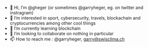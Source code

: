 - 👋 Hi, I’m @gheger (or sometimes @garryheger, eg. on twitter and instragram)
- 👀 I’m interested in sport, cybersecurity, travels, blockachain and cryptocurrencies among other cool things
- 🌱 I’m currently learning blockchain
- 💞️ I’m looking to collaborate on nothing in particular
- 📫 How to reach me : @garryheger, garry@swisclima.ch

<!---
gheger/gheger is a ✨ special ✨ repository because its `README.md` (this file) appears on your GitHub profile.
You can click the Preview link to take a look at your changes.
--->
